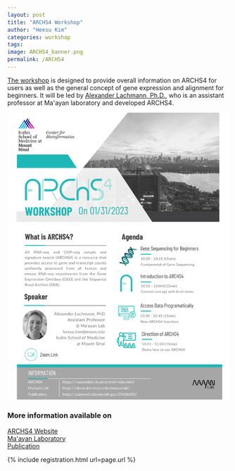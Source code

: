 ```yaml
---
layout: post
title: "ARCHS4 Workshop"
author: "Heesu Kim"
categories: workshop
tags: 
image: ARCHS4_banner.png
permalink: /ARCHS4
---
```


[The workshop](https://maayanlab.github.io/Workshop.io/ARCHS4) is designed to provide overall information on ARCHS4 for users as well as the general concept of gene expression and alignment for beginners. It will be led by [Alexander Lachmann, Ph.D.](https://profiles.mountsinai.org/alexander-lachmann), who is an assistant professor at Ma'ayan laboratory and developed ARCHS4. 


[![ARCHS4 flyer](/assets/images/ARCHS4_draft.png)](https://maayanlab.cloud/archs4/)




### More information available on
[ARCHS4 Website](https://maayanlab.cloud/archs4/) <br>
[Ma'ayan Laboratory](https://labs.icahn.mssm.edu/maayanlab/)<br>
[Publication](https://pubmed.ncbi.nlm.nih.gov/29636450/)


{% include registration.html url=page.url %}
